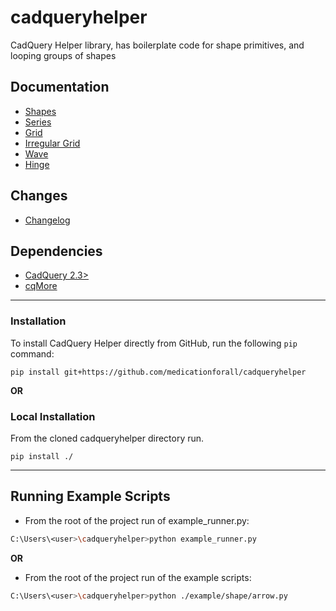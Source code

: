 # cadqueryhelper
CadQuery Helper library, has boilerplate code for shape primitives, and looping groups of shapes

## Documentation
* [Shapes](./documentation/shapes.md)
* [Series](./documentation/series.md)
* [Grid](./documentation/grid.md)
* [Irregular Grid](./documentation/irregularGrid.md)
* [Wave](./documentation/wave.md)
* [Hinge](./documentation/hinge.md)

## Changes
* [Changelog](./changes.md)

## Dependencies
* [CadQuery 2.3>](https://github.com/CadQuery/cadquery)
* [cqMore](https://github.com/JustinSDK/cqMore)
  
---

### Installation
To install CadQuery Helper directly from GitHub, run the following `pip` command:

	pip install git+https://github.com/medicationforall/cadqueryhelper

**OR**

### Local Installation
From the cloned cadqueryhelper directory run.

	pip install ./

---

## Running Example Scripts
* From the root of the project run of example_runner.py:

``` bash
C:\Users\<user>\cadqueryhelper>python example_runner.py
```

**OR**

* From the root of the project run of the example scripts:


``` bash
C:\Users\<user>\cadqueryhelper>python ./example/shape/arrow.py
```
